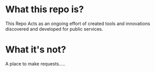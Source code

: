 # What this repo is?

This Repo Acts as an ongoing effort of created tools and innovations discovered and developed for public services.

# What it's not?

A place to make requests.....
